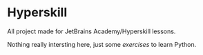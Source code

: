 # Hyperskill
All project made for JetBrains Academy/Hyperskill lessons.

Nothing really intersting here, just some *exercises* to learn Python.
